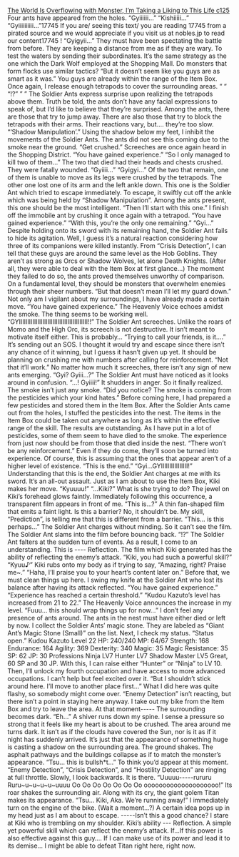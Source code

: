 [The World Is Overflowing with Monster, I’m Taking a Liking to This Life c125](https://nobles.jp/books/5/2509)
<br/>Four ants have appeared from the holes. “Gyiiiiii…” “Kishiiiii…” “Gyiiiiiiiiii…”17745 If you are/ seeing this text/ you are reading 17745 from a pirated source and we would appreciate if you visit us at nobles.jp to read our content17745 ! “Gyigyii…” They must have been spectating the battle from before. They are keeping a distance from me as if they are wary.    To test the waters by sending their subordinates. It’s the same strategy as the one which the Dark Wolf employed at the Shopping Mall.  Do monsters that form flocks use similar tactics? “But it doesn’t seem like you guys are as smart as it was.” You guys are already within the range of the Item Box. Once again, I release enough tetrapods to cover the surrounding areas. “ “ “!?” ” ” The Soldier Ants express surprise upon realizing the tetrapods above them. Truth be told, the ants don’t have any facial expressions to speak of, but I’d like to believe that they’re surprised.  Among the ants, there are those that try to jump away. There are also those that try to block the tetrapods with their arms.  Their reactions vary, but…. they’re too slow.  “‘Shadow Manipulation’.” Using the shadow below my feet, I inhibit the movements of the Soldier Ants. The ants did not see this coming due to the smoke near the ground.  “Get crushed.” Screeches are once again heard in the Shopping District. “You have gained experience.”   “So I only managed to kill two of them…” The two that died had their heads and chests crushed. They were fatally wounded.   “Gyiiii…” “Gyigyi…” Of the two that remain, one of them is unable to move as its legs were crushed by the tetrapods.  The other one lost one of its arm and the left ankle down. This one is the Soldier Ant which tried to escape immediately. To escape, it swiftly cut off the ankle which was being held by “Shadow Manipulation”. Among the ants present, this one should be the most intelligent.  “Then I’ll start with this one.” I finish off the immobile ant by crushing it once again with a tetrapod.  “You have gained experience.” “With this, you’re the only one remaining.” “Gyi…” Despite holding onto its sword with its remaining hand, the Soldier Ant fails to hide its agitation. Well, I guess it’s a natural reaction considering how three of its companions were killed instantly.   From “Crisis Detection”, I can tell that these guys are around the same level as the Hob Goblins. They aren’t as strong as Orcs or Shadow Wolves, let alone Death Knights.  (After all, they were able to deal with the Item Box at first glance…) The moment they failed to do so, the ants proved themselves unworthy of comparison. On a fundamental level, they should be monsters that overwhelm enemies through their sheer numbers.  “But that doesn’t mean I’ll let my guard down.” Not only am I vigilant about my surroundings, I have already made a certain move. “You have gained experience.” The Heavenly Voice echoes amidst the smoke. The thing seems to be working well.  “GYIIIIIIIIIIIIIIIIIIIIIIIIIIIIIIIIIIIIIIIII!!” The Soldier Ant screeches. Unlike the roars of Momo and the High Orc, its screech is not destructive. It isn’t meant to motivate itself either. This is probably… “Trying to call your friends, is it….” It’s sending out an SOS. I thought it would try and escape since there isn’t any chance of it winning, but I guess it hasn’t given up yet. It should be planning on crushing me with numbers after calling for reinforcement.  “Not that it’ll work.” No matter how much it screeches, there isn’t any sign of new ants emerging.  “Gyi? Gyiii…?” The Soldier Ant must have noticed as it looks around in confusion. “…! Gyiiii!” It shudders in anger. So it finally realized. The smoke isn’t just any smoke.  “Did you notice? The smoke is coming from the pesticides which your kind hates.” Before coming here, I had prepared a few pesticides and stored them in the Item Box. After the Soldier Ants came out from the holes, I stuffed the pesticides into the nest. The items in the Item Box could be taken out anywhere as long as it’s within the effective range of the skill.  The results are outstanding.  As I have put in a lot of pesticides, some of them seem to have died to the smoke. The experience from just now should be from those that died inside the nest. “There won’t be any reinforcement.” Even if they do come, they’ll soon be turned into experience. Of course, this is assuming that the ones that appear aren’t of a higher level of existence.  “This is the end.” “Gyi…GYIIIIIIIIIIIIIIII!” Understanding that this is the end, the Soldier Ant charges at me with its sword. It’s an all-out assault. Just as I am about to use the Item Box, Kiki makes her move. “Kyuuuu!” “…Kiki?” What is she trying to do? The jewel on Kiki’s forehead glows faintly. Immediately following this occurrence, a transparent film appears in front of me. “This is…?” A thin fan-shaped film that emits a faint light.  Is this a barrier? No, it shouldn’t be. My skill, “Prediction”, is telling me that this is different from a barrier.  “This… is this perhaps…” The Soldier Ant charges without minding. So it can’t see the film. The Soldier Ant slams into the film before bouncing back. “!?” The Soldier Ant falters at the sudden turn of events. As a result, I come to an understanding. This is ---- Reflection. The film which Kiki generated has the ability of reflecting the enemy’s attack. “Kiki, you had such a powerful skill?” “Kyuu♪” Kiki rubs onto my body as if trying to say, “Amazing, right? Praise me\~.” “Haha, I’ll praise you to your heart’s content later on.” Before that, we must clean things up here. I swing my knife at the Soldier Ant who lost its balance after having its attack reflected.  “You have gained experience.” “Experience has reached a certain threshold.” “Kudou Kazuto’s level has increased from 21 to 22.” The Heavenly Voice announces the increase in my level.  “Fuuu… this should wrap things up for now…” I don’t feel any presence of ants around. The ants in the nest must have either died or left by now. I collect the Soldier Ants’ magic stone. They are labeled as “Giant Ant’s Magic Stone (Small)” on the list. Next, I check my status. “Status open.” Kudou Kazuto  Level 22 HP: 240/240 MP: 64/67 Strength: 168 Endurance: 164 Agility: 369 Dexterity: 340 Magic: 35 Magic Resistance: 35 SP: 62 JP: 30 Professions Ninja LV7 Hunter LV7 Shadow Master LV5 Great, 60 SP and 30 JP. With this, I can raise either “Hunter” or “Ninja” to LV 10. Then, I’ll unlock my fourth occupation and have access to more advanced occupations. I can’t help but feel excited over it. “But I shouldn’t stick around here. I’ll move to another place first…” What I did here was quite flashy, so somebody might come over. “Enemy Detection” isn’t reacting, but there isn’t a point in staying here anyway.  I take out my bike from the Item Box and try to leave the area.  At that moment----- The surrounding becomes dark. “Eh…” A shiver runs down my spine. I sense a pressure so strong that it feels like my heart is about to be crushed.  The area around me turns dark.  It isn’t as if the clouds have covered the Sun, nor is it as if it night has suddenly arrived.  It’s just that the appearance of something huge is casting a shadow on the surrounding area.  The ground shakes. The asphalt pathways and the buildings collapse as if to match the monster’s appearance.  “Tsu… this is bullsh*t…” To think you’d appear at this moment. “Enemy Detection”, “Crisis Detection”, and “Hostility Detection” are ringing at full throttle.   Slowly, I look backwards. It is there. “Uuuuu-----rururu Ruru\~u\~u\~u\~u\~uuuu Oo Oo Oo Oo Oo Oo Oo oooooooooooooooooooo!” Its roar shakes the surrounding air. Along with its cry, the giant golem Titan makes its appearance.  “Tsu… Kiki, Aka. We’re running away!” I immediately turn on the engine of the bike. (Wait a moment…?) A certain idea pops up in my head just as I am about to escape. -----Isn’t this a good chance? I stare at Kiki who is trembling on my shoulder.  Kiki’s ability --- Reflection. A simple yet powerful skill which can reflect the enemy’s attack. If…If this power is also effective against this guy…. If I can make use of its power and lead it to its demise… I might be able to defeat Titan right here, right now.  
